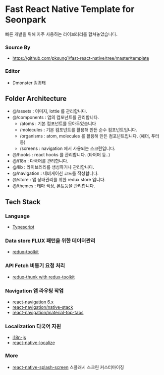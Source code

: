 # Fast React Native Template for Seonpark

빠른 개발을 위해 자주 사용하는 라이브러리를 합쳐놓았습니다.

### Source By
- https://github.com/pksung1/fast-react-native/tree/master/template

### Editor
- Dmonster 김경태

## Folder Architecture
- @/assets : 이미지, lottie 를 관리합니다.
- @/components : 앱의 컴포넌트를 관리합니다.
  - /atoms : 기본 컴포넌트를 모아두었습니다
  - /molecules : 기본 컴포넌트를 활용해 만든 순수 컴포넌트입니다.
  - /organisms : atom, molecules 를 활용해 만든 컴포넌트입니다. (헤더, 푸터 등)
  - /screens : navigation 에서 사용되는 스크린입니다.
- @/hooks : react hooks 를 관리합니다. (타어머 등..)
- @/i18n : 다국어를 관리합니다.
- @/lib : 라이브러리를 생성하거나 관리합니다.
- @/navigation : 네비게이션 코드를 작성합니다.
- @/store : 앱 상태관리를 위한 redux store 입니다.
- @/themes : 테마 색상, 폰트등을 관리합니다.

## Tech Stack

### Language
- [Typescript](https://www.typescriptlang.org/)

### Data store FLUX 패턴을 위한 데이터관리
- [redux-toolkit](https://redux-toolkit.js.org/)

### API Fetch 비동기 요청 처리
- [redux-thunk with redux-toolkit](https://redux-toolkit.js.org/api/createAsyncThunk)

### Navigation 앱 라우팅 작업
- [react-navigation 6.x](https://reactnavigation.org/)
- [react-navigation/native-stack](https://reactnavigation.org/docs/native-stack-navigator)
- [react-navigation/material-top-tabs](https://reactnavigation.org/docs/material-top-tab-navigator)

### Localization 다국어 지원
- [i18n-js](https://github.com/fnando/i18n-js)
- [react-native-localize](https://github.com/zoontek/react-native-localize)

### More
- [react-native-splash-screen](https://github.com/crazycodeboy/react-native-splash-screen) 스플래시 스크린 커스터마이징


